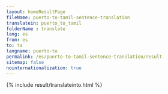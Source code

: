 ```yaml
---
layout: homeResultPage
fileName: puerto-to-tamil-sentence-translation
translatein: puerto_to_tamil
folderName : translate
lang: es
from: es
to: ta
langname: puerto-to
permalink: /es/puerto-to-tamil-sentence-translation/result
sitemap: false
nointernationalization: true
---
```

{% include result/translateinto.html %}

<script src="/js/result/translation.js" data-foldername="{{page.folderName}}" data-lang="{{page.lang}}"></script>

